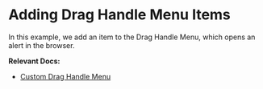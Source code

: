 # Adding Drag Handle Menu Items

In this example, we add an item to the Drag Handle Menu, which opens an alert in the browser.

**Relevant Docs:**

- [Custom Drag Handle Menu](/docs/side-menu#custom-drag-handle-menu)